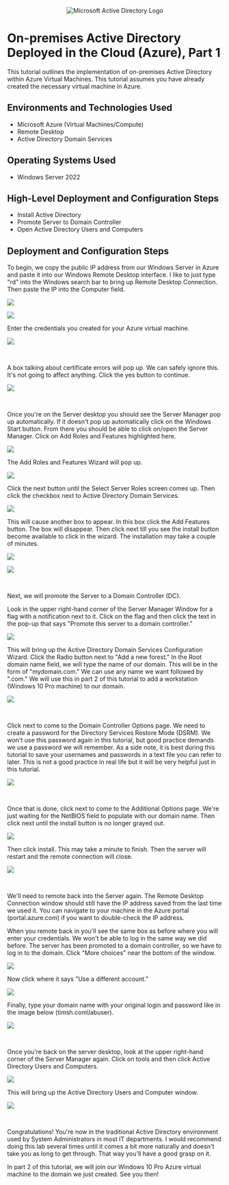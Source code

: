 
<p align="center">
<img src="https://i.imgur.com/pU5A58S.png" alt="Microsoft Active Directory Logo"/>
</p>

<h1>On-premises Active Directory Deployed in the Cloud (Azure), Part 1</h1>
This tutorial outlines the implementation of on-premises Active Directory within Azure Virtual Machines. This tutorial assumes you have already created the necessary virtual machine in Azure.<br />


<h2>Environments and Technologies Used</h2>

- Microsoft Azure (Virtual Machines/Compute)
- Remote Desktop
- Active Directory Domain Services

<h2>Operating Systems Used </h2>

- Windows Server 2022

<h2>High-Level Deployment and Configuration Steps</h2>

- Install Active Directory
- Promote Server to Domain Controller 
- Open Active Directory Users and Computers 

<h2>Deployment and Configuration Steps</h2>

<p>
To begin, we copy the public IP address from our Windows Server in Azure and paste it into our Windows Remote Desktop interface. I like to just type "rd" into the Windows search bar to bring up Remote Desktop Connection. Then paste the IP into the Computer field. 
</p>
<p>
<img src="https://github.com/timsherrell/configure-ad/assets/144177449/68f7a327-2a8c-40ac-b7b6-02bdb0ea8395" />
</p>
<p>
  <img src="https://github.com/timsherrell/configure-ad/assets/144177449/98b958ff-297f-4e02-b23d-802f80555eb7" />
</p>
<p>
  Enter the credentials you created for your Azure virtual machine.  
</p>
<p>
  <img src="https://github.com/timsherrell/configure-ad/assets/144177449/4ec4271a-b8cb-4ed4-879a-a213011ba14a"/>
</p>
<br />
<p>
  A box talking about certificate errors will pop up. We can safely ignore this. It's not going to affect anything. Click the yes button to continue. 
</p>
<p>
  <img src="https://github.com/timsherrell/configure-ad/assets/144177449/62024fab-24a8-4cb3-ad88-184087b119b3" />  
</p>
<br />

<p>
  Once you're on the Server desktop you should see the Server Manager pop up automatically. If it doesn't pop up automatically click on the Windows Start button. From there you should be able to click on/open the Server Manager. Click on Add Roles and Features highlighted here. 
</p>
<p>
  <img src="https://github.com/timsherrell/configure-ad/assets/144177449/ffb2414a-ce4d-4f25-8930-0a6192c5f7e0" />
</p>
<p>
  The Add Roles and Features Wizard will pop up.
</p>
<p>
  <img src="https://github.com/timsherrell/configure-ad/assets/144177449/a7c7524f-855c-4bc0-a75b-44f3d4da73ca" />
</p>
<p>
  Click the next button until the Select Server Roles screen comes up. Then click the checkbox next to Active Directory Domain Services. 
</p>
<p>
  <img src="https://github.com/timsherrell/configure-ad/assets/144177449/c4e5160f-1d15-47ef-965a-9082fc9e9c71" />
</p>
This will cause another box to appear. In this box click the Add Features button. The box will disappear. Then click next till you see the install button become available to click in the wizard. The installation may take a couple of minutes.  
<p>
  <img src="https://github.com/timsherrell/configure-ad/assets/144177449/44276127-6490-4faa-bf3e-3fff588f7cb2" />
</p>
<p>
<img src="https://github.com/timsherrell/configure-ad/assets/144177449/dfd44420-a79c-434e-be79-b5294a86c34f"/>
</p>
<br />
<p>
  Next, we will promote the Server to a Domain Controller (DC).
</p>
<p>
  Look in the upper right-hand corner of the Server Manager Window for a flag with a notification next to it. Click on the flag and then click the text in the pop-up that says "Promote this server to a domain controller." 
</p>
<p>
  <img src="https://github.com/timsherrell/configure-ad/assets/144177449/2d3e442a-86e5-416b-b58b-3e8f34032bf4" />
</p>
This will bring up the Active Directory Domain Services Configuration Wizard. Click the Radio button next to "Add a new forest." In the Root domain name field, we will type the name of our domain. This will be in the form of "mydomain.com." We can use any name we want followed by ".com." We will use this in part 2 of this tutorial to add a workstation (Windows 10 Pro machine) to our domain. 
<p>
<img src="https://github.com/timsherrell/configure-ad/assets/144177449/a0c52b6a-4c05-4616-924b-4bbcd78d5815"/>
</p>
<br />
<p>
  Click next to come to the Domain Controller Options page. We need to create a password for the Directory Services Restore Mode (DSRM). We won't use this password again in this tutorial, but good practice demands we use a password we will remember. As a side note, it is best during this tutorial to save your usernames and passwords in a text file you can refer to later. This is not a good practice in real life but it will be very helpful just in this tutorial. 
</p>
<p>
  <img src="https://github.com/timsherrell/configure-ad/assets/144177449/af09c5e2-595a-4acf-be68-026d605db17d" />
</p>
<br />
<p>
  Once that is done, click next to come to the Additional Options page. We're just waiting for the NetBIOS field to populate with our domain name. Then click next until the install button is no longer grayed out.    
</p>
<p>
  <img src="https://github.com/timsherrell/configure-ad/assets/144177449/38c74e89-92d7-493d-8f6c-94fe3f60c1f1 " />
</p>
<p>
  Then click install. This may take a minute to finish. Then the server will restart and the remote connection will close. 
</p>
<p>
  <img src="https://github.com/timsherrell/configure-ad/assets/144177449/d02799c0-cd5c-4e7f-992f-1336b1b1b454" />
</p>
<br />
<p>
  We'll need to remote back into the Server again. The Remote Desktop Connection window should still have the IP address saved from the last time we used it. You can navigate to your machine in the Azure portal (portal.azure.com) if you want to double-check the IP address.       
</p>
<p>
  When you remote back in you'll see the same box as before where you will enter your credentials. We won't be able to log in the same way we did before. The server has been promoted to a domain controller, so we have to log in to the domain. Click "More choices" near the bottom of the window. 
</p>
<p>
 <img src="https://github.com/timsherrell/configure-ad/assets/144177449/7104c27b-40cd-434e-b1fc-8808647f0e3c" /> 
</p>
<p>
  Now click where it says "Use a different account."  
</p>
<p>
  <img src="https://github.com/timsherrell/configure-ad/assets/144177449/18e91b4f-c104-4dd2-88ad-214c980c000e" />
</p>
<p>
  Finally, type your domain name with your original login and password like in the image below (timsh.com\labuser).
</p>
<p>
  <img src="https://github.com/timsherrell/configure-ad/assets/144177449/0a1ca25a-6eb4-4c2b-b3ea-0d1b74b0e15a" />
</p>
<br />

<p>
  Once you're back on the server desktop, look at the upper right-hand corner of the Server Manager again. Click on tools and then click Active Directory Users and Computers. 
</p>
<p>
  <img src="https://github.com/timsherrell/configure-ad/assets/144177449/eab0597d-74bd-4586-8ae2-e73a906bee20" />
</p>
<p>
  This will bring up the Active Directory Users and Computer window. 
</p>
<p>
  <img src="https://github.com/timsherrell/configure-ad/assets/144177449/b1756175-8a89-47d7-b90d-d97d3d9db690" />
</p>
<br />
<p>
  Congratulations! You're now in the traditional Active Directory environment used by System Administrators in most IT departments. I would recommend doing this lab several times until it comes a bit more naturally and doesn't take you as long to get through. That way you'll have a good grasp on it.  
</p>
<p>
  In part 2 of this tutorial, we will join our Windows 10 Pro Azure virtual machine to the domain we just created. See you then!
</p>
